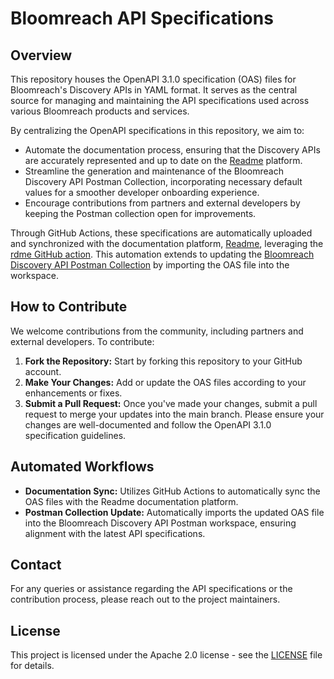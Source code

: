 # Bloomreach API Specifications

## Overview

This repository houses the OpenAPI 3.1.0 specification (OAS) files for Bloomreach's Discovery APIs in YAML format. It
serves as the central source for managing and maintaining the API specifications used across various Bloomreach products
and services.

By centralizing the OpenAPI specifications in this repository, we aim to:

- Automate the documentation process, ensuring that the Discovery APIs are accurately represented and up to date on the
  [Readme](https://readme.com/) platform.
- Streamline the generation and maintenance of the Bloomreach Discovery API Postman Collection, incorporating necessary
  default values for a smoother developer onboarding experience.
- Encourage contributions from partners and external developers by keeping the Postman collection open for improvements.

Through GitHub Actions, these specifications are automatically uploaded and synchronized with the documentation
platform, [Readme](https://readme.com/), leveraging the [rdme GitHub action](https://github.com/readmeio/rdme). This
automation extends to updating the
[Bloomreach Discovery API Postman Collection](https://documentation.bloomreach.com/discovery/reference/postman-collections-welcome-kit)
by importing the OAS file into the workspace.

## How to Contribute

We welcome contributions from the community, including partners and external developers. To contribute:

1. **Fork the Repository:** Start by forking this repository to your GitHub account.
2. **Make Your Changes:** Add or update the OAS files according to your enhancements or fixes.
3. **Submit a Pull Request:** Once you've made your changes, submit a pull request to merge your updates into the main
   branch. Please ensure your changes are well-documented and follow the OpenAPI 3.1.0 specification guidelines.

## Automated Workflows

- **Documentation Sync:** Utilizes GitHub Actions to automatically sync the OAS files with the Readme documentation
  platform.
- **Postman Collection Update:** Automatically imports the updated OAS file into the Bloomreach Discovery API Postman
  workspace, ensuring alignment with the latest API specifications.

## Contact

For any queries or assistance regarding the API specifications or the contribution process, please reach out to the
project maintainers.

## License

This project is licensed under the Apache 2.0 license - see the [LICENSE](LICENSE) file for details.
